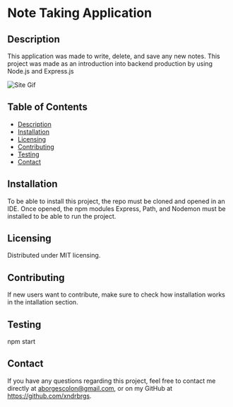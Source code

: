 
  
  # Note Taking Application

  ## Description

  This application was made to write, delete, and save any new notes. This project was made as an introduction into backend production by using Node.js and Express.js
  
  ![Site Gif](https://media.giphy.com/media/H0zP4v9mX4dTj3keTy/giphy.gif)

  ## Table of Contents
  - [Description](#description)
  - [Installation](#installation)
  - [Licensing](#licensing)
  - [Contributing](#contributing)
  - [Testing](#testing)
  - [Contact](#contact)

  ## Installation
  To be able to install this project, the repo must be cloned and opened in an IDE. Once opened, the npm modules Express, Path, and Nodemon must be installed to be able to run the project.

  ## Licensing
  Distributed under MIT licensing. 

  ## Contributing
  If new users want to contribute, make sure to check how installation works in the intallation section.

  ## Testing
  npm start

  ## Contact
  If you have any questions regarding this project, feel free to contact me directly at aborgescolon@gmail.com, or on my GitHub at https://github.com/xndrbrgs.
